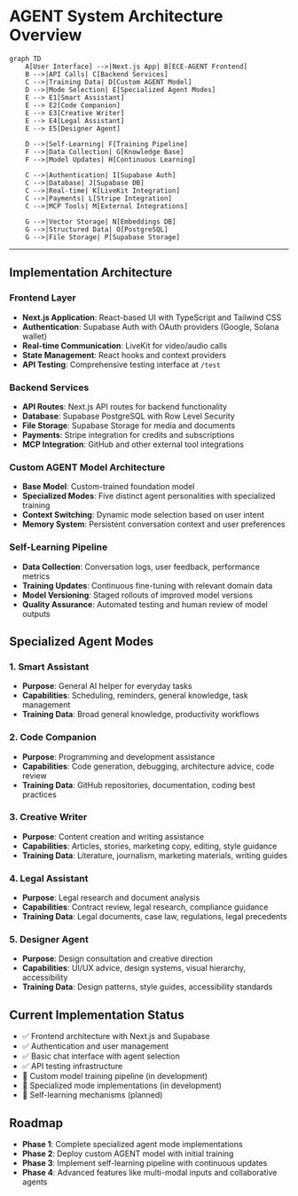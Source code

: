 # AGENT System Architecture Overview

```mermaid
graph TD
    A[User Interface] -->|Next.js App| B[ECE-AGENT Frontend]
    B -->|API Calls| C[Backend Services]
    C -->|Training Data| D[Custom AGENT Model]
    D -->|Mode Selection| E[Specialized Agent Modes]
    E --> E1[Smart Assistant]
    E --> E2[Code Companion]
    E --> E3[Creative Writer]
    E --> E4[Legal Assistant]
    E --> E5[Designer Agent]
    
    D -->|Self-Learning| F[Training Pipeline]
    F -->|Data Collection| G[Knowledge Base]
    F -->|Model Updates| H[Continuous Learning]
    
    C -->|Authentication| I[Supabase Auth]
    C -->|Database| J[Supabase DB]
    C -->|Real-time| K[LiveKit Integration]
    C -->|Payments| L[Stripe Integration]
    C -->|MCP Tools| M[External Integrations]
    
    G -->|Vector Storage| N[Embeddings DB]
    G -->|Structured Data| O[PostgreSQL]
    G -->|File Storage| P[Supabase Storage]
```

---

## Implementation Architecture

### Frontend Layer
- **Next.js Application**: React-based UI with TypeScript and Tailwind CSS
- **Authentication**: Supabase Auth with OAuth providers (Google, Solana wallet)
- **Real-time Communication**: LiveKit for video/audio calls
- **State Management**: React hooks and context providers
- **API Testing**: Comprehensive testing interface at `/test`

### Backend Services
- **API Routes**: Next.js API routes for backend functionality
- **Database**: Supabase PostgreSQL with Row Level Security
- **File Storage**: Supabase Storage for media and documents
- **Payments**: Stripe integration for credits and subscriptions
- **MCP Integration**: GitHub and other external tool integrations

### Custom AGENT Model Architecture
- **Base Model**: Custom-trained foundation model
- **Specialized Modes**: Five distinct agent personalities with specialized training
- **Context Switching**: Dynamic mode selection based on user intent
- **Memory System**: Persistent conversation context and user preferences

### Self-Learning Pipeline
- **Data Collection**: Conversation logs, user feedback, performance metrics
- **Training Updates**: Continuous fine-tuning with relevant domain data
- **Model Versioning**: Staged rollouts of improved model versions
- **Quality Assurance**: Automated testing and human review of model outputs

## Specialized Agent Modes

### 1. Smart Assistant
- **Purpose**: General AI helper for everyday tasks
- **Capabilities**: Scheduling, reminders, general knowledge, task management
- **Training Data**: Broad general knowledge, productivity workflows

### 2. Code Companion  
- **Purpose**: Programming and development assistance
- **Capabilities**: Code generation, debugging, architecture advice, code review
- **Training Data**: GitHub repositories, documentation, coding best practices

### 3. Creative Writer
- **Purpose**: Content creation and writing assistance
- **Capabilities**: Articles, stories, marketing copy, editing, style guidance
- **Training Data**: Literature, journalism, marketing materials, writing guides

### 4. Legal Assistant
- **Purpose**: Legal research and document analysis
- **Capabilities**: Contract review, legal research, compliance guidance
- **Training Data**: Legal documents, case law, regulations, legal precedents

### 5. Designer Agent
- **Purpose**: Design consultation and creative direction
- **Capabilities**: UI/UX advice, design systems, visual hierarchy, accessibility
- **Training Data**: Design patterns, style guides, accessibility standards

## Current Implementation Status

- ✅ Frontend architecture with Next.js and Supabase
- ✅ Authentication and user management
- ✅ Basic chat interface with agent selection
- ✅ API testing infrastructure
- 🔄 Custom model training pipeline (in development)
- 🔄 Specialized mode implementations (in development)
- 🔄 Self-learning mechanisms (planned)

## Roadmap

- **Phase 1**: Complete specialized agent mode implementations
- **Phase 2**: Deploy custom AGENT model with initial training
- **Phase 3**: Implement self-learning pipeline with continuous updates
- **Phase 4**: Advanced features like multi-modal inputs and collaborative agents
